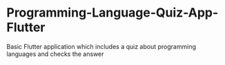 # Programming-Language-Quiz-App-Flutter
Basic Flutter application which includes a quiz about programming languages and checks the answer
